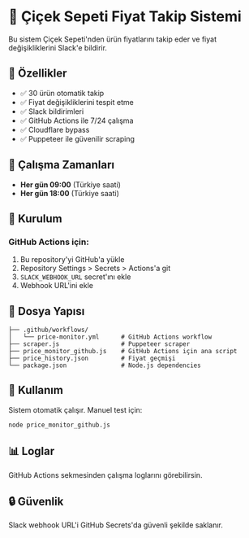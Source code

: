 # 🌸 Çiçek Sepeti Fiyat Takip Sistemi

Bu sistem Çiçek Sepeti'nden ürün fiyatlarını takip eder ve fiyat değişikliklerini Slack'e bildirir.

## 🚀 Özellikler

- ✅ 30 ürün otomatik takip
- ✅ Fiyat değişikliklerini tespit etme
- ✅ Slack bildirimleri
- ✅ GitHub Actions ile 7/24 çalışma
- ✅ Cloudflare bypass
- ✅ Puppeteer ile güvenilir scraping

## 📅 Çalışma Zamanları

- **Her gün 09:00** (Türkiye saati)
- **Her gün 18:00** (Türkiye saati)

## 🔧 Kurulum

### GitHub Actions için:

1. Bu repository'yi GitHub'a yükle
2. Repository Settings > Secrets > Actions'a git
3. `SLACK_WEBHOOK_URL` secret'ını ekle
4. Webhook URL'ini ekle

## 📁 Dosya Yapısı

```
├── .github/workflows/
│   └── price-monitor.yml      # GitHub Actions workflow
├── scraper.js                 # Puppeteer scraper
├── price_monitor_github.js    # GitHub Actions için ana script
├── price_history.json         # Fiyat geçmişi
└── package.json               # Node.js dependencies
```

## 🎯 Kullanım

Sistem otomatik çalışır. Manuel test için:

```bash
node price_monitor_github.js
```

## 📊 Loglar

GitHub Actions sekmesinden çalışma loglarını görebilirsin.

## 🔒 Güvenlik

Slack webhook URL'i GitHub Secrets'da güvenli şekilde saklanır.
